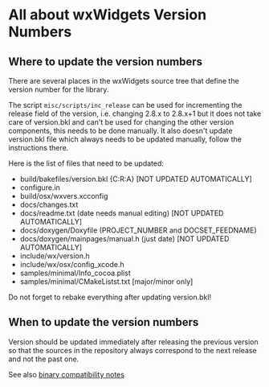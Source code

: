 All about wxWidgets Version Numbers
===================================

## Where to update the version numbers

There are several places in the wxWidgets source tree that
define the version number for the library.

The script `misc/scripts/inc_release` can be used for incrementing the release
field of the version, i.e. changing 2.8.x to 2.8.x+1 but it does not take
care of version.bkl and can't be used for changing the other version
components, this needs to be done manually. It also doesn't update
version.bkl file which always needs to be updated manually, follow the
instructions there.

Here is the list of files that need to be updated:

- build/bakefiles/version.bkl {C:R:A}          [NOT UPDATED AUTOMATICALLY]
- configure.in
- build/osx/wxvers.xcconfig
- docs/changes.txt
- docs/readme.txt (date needs manual editing)  [NOT UPDATED AUTOMATICALLY]
- docs/doxygen/Doxyfile (PROJECT_NUMBER and DOCSET_FEEDNAME)
- docs/doxygen/mainpages/manual.h (just date)  [NOT UPDATED AUTOMATICALLY]
- include/wx/version.h
- include/wx/osx/config_xcode.h
- samples/minimal/Info_cocoa.plist
- samples/minimal/CMakeListst.txt [major/minor only]

Do not forget to rebake everything after updating version.bkl!


## When to update the version numbers

Version should be updated immediately after releasing the previous version
so that the sources in the repository always correspond to the next release
and not the past one.

See also [binary compatibility notes](binary-compatibility.md)
